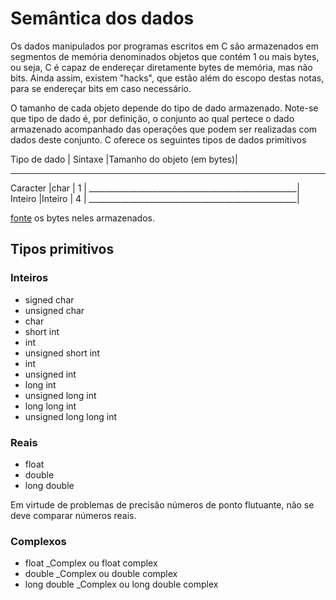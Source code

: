 # Semântica dos dados

Os dados manipulados por programas escritos em C são armazenados em segmentos de memória denominados objetos que contém 1 ou mais bytes, ou seja, C é capaz de endereçar diretamente bytes de memória, mas não bits.  Ainda assim, existem "hacks", que estão além do escopo destas notas, para se endereçar bits em caso necessário.

O tamanho de cada objeto depende do tipo de dado armazenado.  Note-se que tipo de dado é, por definição, o conjunto ao qual pertece o dado armazenado acompanhado das operações que podem ser realizadas com dados deste conjunto.  C oferece os seguintes tipos de dados primitivos

Tipo de dado | Sintaxe |Tamanho do objeto (em bytes)|
_____________________________________________________
Caracter     |char     |              1             |
____________________________________________________|
Inteiro      |Inteiro  |              4             |
____________________________________________________|

[fonte](https://byjus.com/gate/size-of-data-types-in-c/#size-of-primary-data-types)
os bytes neles armazenados.

## Tipos primitivos

### Inteiros

- signed char
- unsigned char
- char
- short int
- int
- unsigned short int
- int
- unsigned int
- long int
- unsigned long int
- long long int
- unsigned long long int

### Reais

- float
- double
- long double

Em virtude de problemas de precisão números de ponto flutuante, não se deve
comparar números reais.

### Complexos

- float _Complex  ou float complex
- double _Complex ou double complex
- long double _Complex ou long double complex

